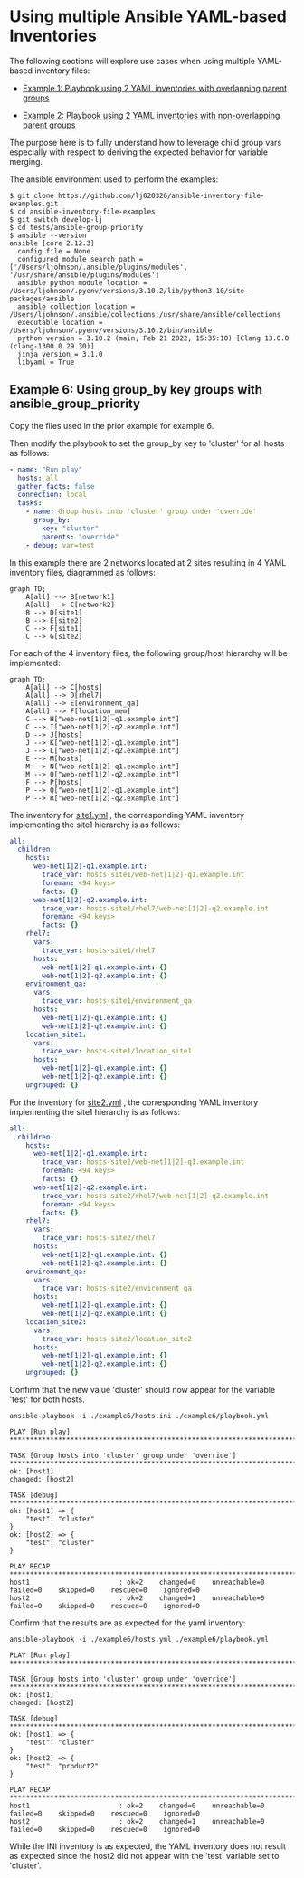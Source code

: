 
Using multiple Ansible YAML-based Inventories  
===

The following sections will explore use cases when using multiple YAML-based inventory files:

* [Example 1: Playbook using 2 YAML inventories with overlapping parent groups](#Example-01)

* [Example 2: Playbook using 2 YAML inventories with non-overlapping parent groups](#Example-02)

The purpose here is to fully understand how to leverage child group vars especially with respect to deriving the expected behavior for variable merging. 

The ansible environment used to perform the examples:

```output
$ git clone https://github.com/lj020326/ansible-inventory-file-examples.git
$ cd ansible-inventory-file-examples
$ git switch develop-lj
$ cd tests/ansible-group-priority
$ ansible --version
ansible [core 2.12.3]
  config file = None
  configured module search path = ['/Users/ljohnson/.ansible/plugins/modules', '/usr/share/ansible/plugins/modules']
  ansible python module location = /Users/ljohnson/.pyenv/versions/3.10.2/lib/python3.10/site-packages/ansible
  ansible collection location = /Users/ljohnson/.ansible/collections:/usr/share/ansible/collections
  executable location = /Users/ljohnson/.pyenv/versions/3.10.2/bin/ansible
  python version = 3.10.2 (main, Feb 21 2022, 15:35:10) [Clang 13.0.0 (clang-1300.0.29.30)]
  jinja version = 3.1.0
  libyaml = True
```



## <a id="Example-06"></a>Example 6: Using group_by key groups with ansible_group_priority

Copy the files used in the prior example for example 6.

Then modify the playbook to set the group_by key to 'cluster' for all hosts as follows:

```yaml
- name: "Run play"
  hosts: all
  gather_facts: false
  connection: local
  tasks:
    - name: Group hosts into 'cluster' group under 'override'
      group_by:
        key: "cluster"
        parents: "override"
    - debug: var=test
```

In this example there are 2 networks located at 2 sites resulting in 4 YAML inventory files, diagrammed as follows:

```mermaid
graph TD;
    A[all] --> B[network1]
    A[all] --> C[network2]
    B --> D[site1]
    B --> E[site2]
    C --> F[site1]
    C --> G[site2]
```


For each of the 4 inventory files, the following group/host hierarchy will be implemented:

```mermaid
graph TD;
    A[all] --> C[hosts]
    A[all] --> D[rhel7]
    A[all] --> E[environment_qa]
    A[all] --> F[location_mem]
    C --> H["web-net[1|2]-q1.example.int"]
    C --> I["web-net[1|2]-q2.example.int"]
    D --> J[hosts]
    J --> K["web-net[1|2]-q1.example.int"]
    J --> L["web-net[1|2]-q2.example.int"]
    E --> M[hosts]
    M --> N["web-net[1|2]-q1.example.int"]
    M --> O["web-net[1|2]-q2.example.int"]
    F --> P[hosts]
    P --> Q["web-net[1|2]-q1.example.int"]
    P --> R["web-net[1|2]-q2.example.int"]
```

The inventory for [site1.yml](./example1/hosts-site1.yml) , the corresponding YAML inventory implementing the site1 hierarchy is as follows:

```yaml
all:
  children:
    hosts:
      web-net[1|2]-q1.example.int:
        trace_var: hosts-site1/web-net[1|2]-q1.example.int
        foreman: <94 keys>
        facts: {}
      web-net[1|2]-q2.example.int:
        trace_var: hosts-site1/rhel7/web-net[1|2]-q2.example.int
        foreman: <94 keys>
        facts: {}
    rhel7:
      vars:
        trace_var: hosts-site1/rhel7
      hosts:
        web-net[1|2]-q1.example.int: {}
        web-net[1|2]-q2.example.int: {}
    environment_qa:
      vars:
        trace_var: hosts-site1/environment_qa
      hosts:
        web-net[1|2]-q1.example.int: {}
        web-net[1|2]-q2.example.int: {}
    location_site1:
      vars:
        trace_var: hosts-site1/location_site1
      hosts:
        web-net[1|2]-q1.example.int: {}
        web-net[1|2]-q2.example.int: {}
    ungrouped: {}

```

For the inventory for [site2.yml](./example1/hosts-site2.yml) , the corresponding YAML inventory implementing the site1 hierarchy is as follows:

```yaml
all:
  children:
    hosts:
      web-net[1|2]-q1.example.int:
        trace_var: hosts-site2/web-net[1|2]-q1.example.int
        foreman: <94 keys>
        facts: {}
      web-net[1|2]-q2.example.int:
        trace_var: hosts-site2/rhel7/web-net[1|2]-q2.example.int
        foreman: <94 keys>
        facts: {}
    rhel7:
      vars:
        trace_var: hosts-site2/rhel7
      hosts:
        web-net[1|2]-q1.example.int: {}
        web-net[1|2]-q2.example.int: {}
    environment_qa:
      vars:
        trace_var: hosts-site2/environment_qa
      hosts:
        web-net[1|2]-q1.example.int: {}
        web-net[1|2]-q2.example.int: {}
    location_site2:
      vars:
        trace_var: hosts-site2/location_site2
      hosts:
        web-net[1|2]-q1.example.int: {}
        web-net[1|2]-q2.example.int: {}
    ungrouped: {}

```


Confirm that the new value 'cluster' should now appear for the variable 'test' for both hosts.

```output
ansible-playbook -i ./example6/hosts.ini ./example6/playbook.yml 

PLAY [Run play] **********************************************************************************************************************************************************************************************************************************************************

TASK [Group hosts into 'cluster' group under 'override'] *****************************************************************************************************************************************************************************************************************
ok: [host1]
changed: [host2]

TASK [debug] *************************************************************************************************************************************************************************************************************************************************************
ok: [host1] => {
    "test": "cluster"
}
ok: [host2] => {
    "test": "cluster"
}

PLAY RECAP ***************************************************************************************************************************************************************************************************************************************************************
host1                      : ok=2    changed=0    unreachable=0    failed=0    skipped=0    rescued=0    ignored=0   
host2                      : ok=2    changed=1    unreachable=0    failed=0    skipped=0    rescued=0    ignored=0   
```

Confirm that the results are as expected for the yaml inventory:

```output
ansible-playbook -i ./example6/hosts.yml ./example6/playbook.yml 

PLAY [Run play] **********************************************************************************************************************************************************************************************************************************************************

TASK [Group hosts into 'cluster' group under 'override'] *****************************************************************************************************************************************************************************************************************
ok: [host1]
changed: [host2]

TASK [debug] *************************************************************************************************************************************************************************************************************************************************************
ok: [host1] => {
    "test": "cluster"
}
ok: [host2] => {
    "test": "product2"
}

PLAY RECAP ***************************************************************************************************************************************************************************************************************************************************************
host1                      : ok=2    changed=0    unreachable=0    failed=0    skipped=0    rescued=0    ignored=0   
host2                      : ok=2    changed=1    unreachable=0    failed=0    skipped=0    rescued=0    ignored=0   
```

While the INI inventory is as expected, the YAML inventory does not result as expected since the host2 did not appear with the 'test' variable set to 'cluster'.
